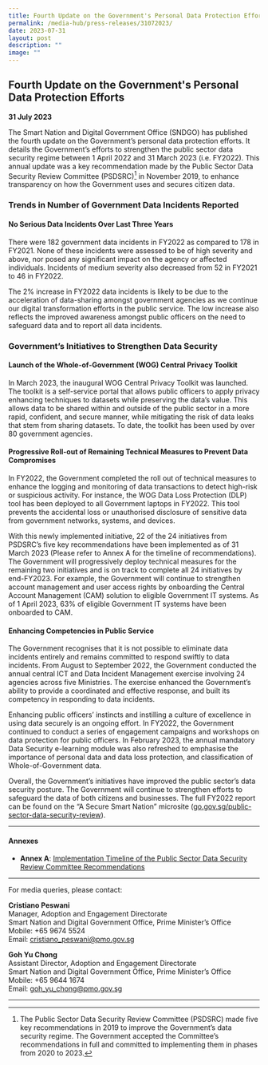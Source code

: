 ```yaml
---
title: Fourth Update on the Government's Personal Data Protection Efforts
permalink: /media-hub/press-releases/31072023/
date: 2023-07-31
layout: post
description: ""
image: ""
---
```

## Fourth Update on the Government's Personal Data Protection Efforts

**31 July 2023**

The Smart Nation and Digital Government Office (SNDGO) has published the fourth update on the Government’s personal data protection efforts. It details the Government’s efforts to strengthen the public sector data security regime between 1 April 2022 and 31 March 2023 (i.e. FY2022). This annual update was a key recommendation made by the Public Sector Data Security Review Committee (PSDSRC)[^1] in November 2019, to enhance transparency on how the Government uses and secures citizen data.

### Trends in Number of Government Data Incidents Reported

#### No Serious Data Incidents Over Last Three Years

There were 182 government data incidents in FY2022 as compared to 178 in FY2021.  None of these incidents were assessed to be of high severity and above, nor posed any significant impact on the agency or affected individuals. Incidents of medium severity also decreased from 52 in FY2021 to 46 in FY2022.

The 2% increase in FY2022 data incidents is likely to be due to the acceleration of data-sharing amongst government agencies as we continue our digital transformation efforts in the public service. The low increase also reflects the improved awareness amongst public officers on the need to safeguard data and to report all data incidents.

### Government’s Initiatives to Strengthen Data Security

#### Launch of the Whole-of-Government (WOG) Central Privacy Toolkit

In March 2023, the inaugural WOG Central Privacy Toolkit was launched. The toolkit is a self-service portal that allows public officers to apply privacy enhancing techniques to datasets while preserving the data’s value. This allows data to be shared within and outside of the public sector in a more rapid, confident, and secure manner, while mitigating the risk of data leaks that stem from sharing datasets. To date, the toolkit has been used by over 80 government agencies.

#### Progressive Roll-out of Remaining Technical Measures to Prevent Data Compromises

In FY2022, the Government completed the roll out of technical measures to enhance the logging and monitoring of data transactions to detect high-risk or suspicious activity. For instance, the WOG Data Loss Protection (DLP) tool has been deployed to all Government laptops in FY2022. This tool prevents the accidental loss or unauthorised disclosure of sensitive data from government networks, systems, and devices.

With this newly implemented initiative, 22 of the 24 initiatives from PSDSRC’s five key recommendations have been implemented as of 31 March 2023 (Please refer to Annex A for the timeline of recommendations). The Government will progressively deploy technical measures for the remaining two initiatives and is on track to complete all 24 initiatives by end-FY2023. For example, the Government will continue to strengthen account management and user access rights by onboarding the Central Account Management (CAM) solution to eligible Government IT systems. As of 1 April 2023, 63% of eligible Government IT systems have been onboarded to CAM.

#### Enhancing Competencies in Public Service

The Government recognises that it is not possible to eliminate data incidents entirely and remains committed to respond swiftly to data incidents. From August to September 2022, the Government conducted the annual central ICT and Data Incident Management exercise involving 24 agencies across five Ministries. The exercise enhanced the Government’s ability to provide a coordinated and effective response, and built its competency in responding to data incidents.

Enhancing public officers’ instincts and instilling a culture of excellence in using data securely is an ongoing effort. In FY2022, the Government continued to conduct a series of engagement campaigns and workshops on data protection for public officers. In February 2023, the annual mandatory Data Security e-learning module was also refreshed to emphasise the importance of personal data and data loss protection, and classification of Whole-of-Government data.

Overall, the Government’s initiatives have improved the public sector’s data security posture. The Government will continue to strengthen efforts to safeguard the data of both citizens and businesses. The full FY2022 report can be found on the “A Secure Smart Nation” microsite ([go.gov.sg/public-sector-data-security-review](https://go.gov.sg/public-sector-data-security-review)).

_______
#### Annexes
* **Annex A**: [Implementation Timeline of the Public Sector Data Security Review Committee Recommendations](/files/press-releases/2023/implementation%20timeline%20of%20the%20public%20sector%20data%20security%20review%20committee%20recommendations.pdf)

_______

For media queries, please contact:

**Cristiano Peswani**<br>
Manager, Adoption and Engagement Directorate<br>
Smart Nation and Digital Government Office, Prime Minister’s Office<br>
Mobile: +65 9674 5524<br>
Email: [cristiano_peswani@pmo.gov.sg](mailto:cristiano_peswani@pmo.gov.sg)

**Goh Yu Chong**<br>
Assistant Director, Adoption and Engagement Directorate<br>
Smart Nation and Digital Government Office, Prime Minister’s Office<br>
Mobile: +65 9644 1674<br>
Email: [goh_yu_chong@pmo.gov.sg](mailto:goh_yu_chong@pmo.gov.sg)

_______

[^1]: The Public Sector Data Security Review Committee (PSDSRC) made five key recommendations in 2019 to improve the Government’s data security regime. The Government accepted the Committee’s recommendations in full and committed to implementing them in phases from 2020 to 2023.